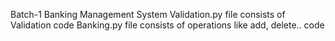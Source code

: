 Batch-1
Banking Management System
Validation.py file consists of Validation code
Banking.py file consists of operations like add, delete.. code
